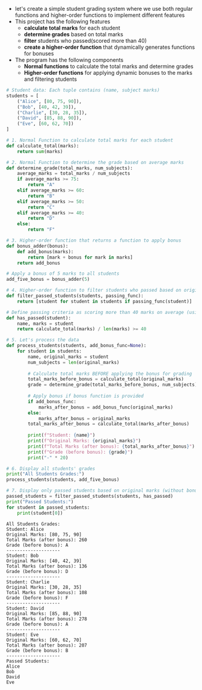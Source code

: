 - let's create a simple student grading system where we use both regular functions and higher-order functions to implement different features 
- This project has the following features
  - **calculate total marks** for each student 
  - **determine grades** based on total marks 
  - **filter** students who passed(scored more than 40)
  - **create a higher-order function** that dynamically generates functions for bonuses
- The program has the following components 
  - **Normal functions** to calculate the total marks and determine grades 
  - **Higher-order functions** for applying dynamic bonuses to the marks and filtering students 
  


```python
# Student data: Each tuple contains (name, subject marks)
students = [
    ("Alice", [80, 75, 90]),
    ("Bob", [40, 42, 39]),
    ("Charlie", [30, 28, 35]),
    ("David", [85, 88, 90]),
    ("Eve", [60, 62, 70])
]

# 1. Normal Function to calculate total marks for each student
def calculate_total(marks):
    return sum(marks)

# 2. Normal Function to determine the grade based on average marks
def determine_grade(total_marks, num_subjects):
    average_marks = total_marks / num_subjects
    if average_marks >= 75:
        return "A"
    elif average_marks >= 60:
        return "B"
    elif average_marks >= 50:
        return "C"
    elif average_marks >= 40:
        return "D"
    else:
        return "F"

# 3. Higher-order function that returns a function to apply bonus
def bonus_adder(bonus):
    def add_bonus(marks):
        return [mark + bonus for mark in marks]
    return add_bonus

# Apply a bonus of 5 marks to all students
add_five_bonus = bonus_adder(5)

# 4. Higher-order function to filter students who passed based on original marks
def filter_passed_students(students, passing_func):
    return [student for student in students if passing_func(student)]

# Define passing criteria as scoring more than 40 marks on average (using original marks)
def has_passed(student):
    name, marks = student
    return calculate_total(marks) / len(marks) >= 40

# 5. Let's process the data
def process_students(students, add_bonus_func=None):
    for student in students:
        name, original_marks = student
        num_subjects = len(original_marks)
        
        # Calculate total marks BEFORE applying the bonus for grading
        total_marks_before_bonus = calculate_total(original_marks)
        grade = determine_grade(total_marks_before_bonus, num_subjects)
        
        # Apply bonus if bonus function is provided
        if add_bonus_func:
            marks_after_bonus = add_bonus_func(original_marks)
        else:
            marks_after_bonus = original_marks
        total_marks_after_bonus = calculate_total(marks_after_bonus)
        
        print(f"Student: {name}")
        print(f"Original Marks: {original_marks}")
        print(f"Total Marks (after bonus): {total_marks_after_bonus}")
        print(f"Grade (before bonus): {grade}")
        print("-" * 20)

# 6. Display all students' grades
print("All Students Grades:")
process_students(students, add_five_bonus)

# 7. Display only passed students based on original marks (without bonus)
passed_students = filter_passed_students(students, has_passed)
print("Passed Students:")
for student in passed_students:
    print(student[0])
```

    All Students Grades:
    Student: Alice
    Original Marks: [80, 75, 90]
    Total Marks (after bonus): 260
    Grade (before bonus): A
    --------------------
    Student: Bob
    Original Marks: [40, 42, 39]
    Total Marks (after bonus): 136
    Grade (before bonus): D
    --------------------
    Student: Charlie
    Original Marks: [30, 28, 35]
    Total Marks (after bonus): 108
    Grade (before bonus): F
    --------------------
    Student: David
    Original Marks: [85, 88, 90]
    Total Marks (after bonus): 278
    Grade (before bonus): A
    --------------------
    Student: Eve
    Original Marks: [60, 62, 70]
    Total Marks (after bonus): 207
    Grade (before bonus): B
    --------------------
    Passed Students:
    Alice
    Bob
    David
    Eve

